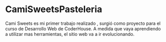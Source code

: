 # CamiSweetsPasteleria
Cami Sweets es mi primer trabajo realizado , surgió como proyecto para el curso de Desarrollo Web de CoderHouse. A medida que vaya aprendiendo a utilizar mas herramientas, el sitio web va a ir evolucionando.
